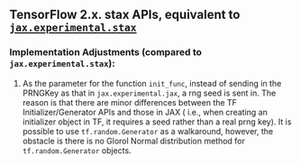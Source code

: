 ## TensorFlow 2.x. stax APIs, equivalent to [`jax.experimental.stax`](https://jax.readthedocs.io/en/latest/jax.experimental.stax.html)

### Implementation Adjustments (compared to `jax.experimental.stax`):
1. As the parameter for the function `init_func`, instead of sending in the PRNGKey
as that in `jax.experimental.jax`, a rng seed is sent in. The reason is that there
are minor differences between the TF Initializer/Generator APIs and those in JAX (
i.e., when creating an initializer object in TF, it requires a seed rather than a
real prng key). It is possible to use `tf.random.Generator` as a walkaround,
however, the obstacle is there is no Glorol Normal distribution method for
`tf.random.Generator` objects.  
